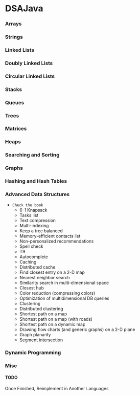 # DSAJava

### Arrays ###
### Strings ###
### Linked Lists ###
### Doubly Linked Lists ###
### Circular Linked Lists ###
### Stacks ###
### Queues ###
### Trees ###
### Matrices ###
### Heaps ###
### Searching and Sorting ###
### Graphs ###
### Hashing and Hash Tables ###
### Advanced Data Structures ###
* `Check the book`
    * 0-1 Knapsack
    * Tasks list
    * Text compression
    * Multi-indexing
    * Keep a tree balanced
    * Memory-efficient contacts list
    * Non-personalized recommendations
    * Spell check
    * T9
    * Autocomplete
    * Caching
    * Distributed cache
    * Find closest entry on a 2-D map
    * Nearest neighbor search
    * Similarity search in multi-dimensional space
    * Closest hub
    * Color reduction (compressing colors)
    * Optimization of multidimensional DB queries
    * Clustering
    * Distributed clustering
    * Shortest path on a map
    * Shortest path on a map (with roads)
    * Shortest path on a dynamic map
    * Drawing flow charts (and generic graphs) on a 2-D plane
    * Graph planarity
    * Segment intersection
### Dynamic Programming ###
### Misc ###




#### TODO ####

Once Finished, Reimplement in Another Languages

